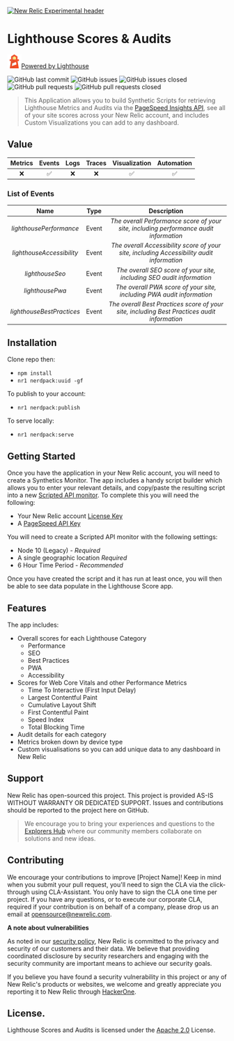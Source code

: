 [![New Relic Experimental header](https://github.com/newrelic/opensource-website/raw/master/src/images/categories/Experimental.png)](https://opensource.newrelic.com/oss-category/#new-relic-experimental)

# Lighthouse Scores & Audits 

![Lighthouse favicon](./src/images/lh_favicon_32px.png)<a href="https://developers.google.com/web/tools/lighthouse">Powered by Lighthouse</a></img>
        
![GitHub last commit](https://img.shields.io/github/last-commit/newrelic-experimental/nr1-lighthouse-scores) ![GitHub issues](https://img.shields.io/github/issues/newrelic-experimental/nr1-lighthouse-scores) ![GitHub issues closed](https://img.shields.io/github/issues-closed/newrelic-experimental/nr1-lighthouse-scores) ![GitHub pull requests](https://img.shields.io/github/issues-pr/newrelic-experimental/nr1-lighthouse-scores) ![GitHub pull requests closed](https://img.shields.io/github/issues-pr-closed/newrelic-experimental/nr1-lighthouse-scores)


> This Application allows you to build Synthetic Scripts for retrieving Lighthouse Metrics and Audits via the [PageSpeed Insights API](https://developers.google.com/web/tools/lighthouse#psi), see all of your site scores across your New Relic account, and includes Custom Visualizations you can add to any dashboard.

## Value 

|Metrics | Events | Logs | Traces | Visualization | Automation |
|:-:|:-:|:-:|:-:|:-:|:-:|
|:x:|:white_check_mark:|:x:|:x:|:white_check_mark:|:white_check_mark:|

### List of Events
|Name | Type | Description |
|:-:|:-:|:-:|
|*lighthousePerformance* | Event|  *The overall Performance score of your site, including performance audit information*|
|*lighthouseAccessibility* | Event|  *The overall Accessibility score of your site, including Accessibility audit information*|
|*lighthouseSeo* | Event|  *The overall SEO score of your site, including SEO audit information*|
|*lighthousePwa* | Event|  *The overall PWA score of your site, including PWA audit information*|
|*lighthouseBestPractices* | Event|  *The overall Best Practices score of your site, including Best Practices audit information*|


## Installation

Clone repo then:
 - `npm install`
 - `nr1 nerdpack:uuid -gf`

To publish to your account:
 - `nr1 nerdpack:publish`
  
To serve locally:
 - `nr1 nerdpack:serve`


## Getting Started

Once you have the application in your New Relic account, you will need to create a Synthetics Monitor. The app includes a handy script builder which allows you to enter your relevant details, and copy/paste the resulting script into a new [Scripted API monitor](https://docs.newrelic.com/docs/synthetics/synthetic-monitoring/scripting-monitors/write-synthetic-api-tests). To complete this you will need the following:

 - Your New Relic account [License Key](https://docs.newrelic.com/docs/apis/intro-apis/new-relic-api-keys/#keys-ui)
 - A [PageSpeed API Key](https://developers.google.com/speed/docs/insights/v5/get-started#APIKey)

You will need to create a Scripted API monitor with the following settings:

 - Node 10 (Legacy) - *Required*
 - A single geographic location *Required*
 - 6 Hour Time Period - *Recommended*

Once you have created the script and it has run at least once, you will then be able to see data populate in the Lighthouse Score app.

## Features

The app includes:
 - Overall scores for each Lighthouse Category
   - Performance
   - SEO
   - Best Practices
   - PWA
   - Accessibility
 - Scores for Web Core Vitals and other Performance Metrics
   - Time To Interactive (First Input Delay)
   - Largest Contentful Paint
   - Cumulative Layout Shift
   - First Contentful Paint
   - Speed Index
   - Total Blocking Time
 - Audit details for each category
 - Metrics broken down by device type
 - Custom visualisations so you can add unique data to any dashboard in New Relic
## Support

New Relic has open-sourced this project. This project is provided AS-IS WITHOUT WARRANTY OR DEDICATED SUPPORT. Issues and contributions should be reported to the project here on GitHub.

>We encourage you to bring your experiences and questions to the [Explorers Hub](https://discuss.newrelic.com) where our community members collaborate on solutions and new ideas.


## Contributing

We encourage your contributions to improve [Project Name]! Keep in mind when you submit your pull request, you'll need to sign the CLA via the click-through using CLA-Assistant. You only have to sign the CLA one time per project. If you have any questions, or to execute our corporate CLA, required if your contribution is on behalf of a company, please drop us an email at opensource@newrelic.com.

**A note about vulnerabilities**

As noted in our [security policy](../../security/policy), New Relic is committed to the privacy and security of our customers and their data. We believe that providing coordinated disclosure by security researchers and engaging with the security community are important means to achieve our security goals.

If you believe you have found a security vulnerability in this project or any of New Relic's products or websites, we welcome and greatly appreciate you reporting it to New Relic through [HackerOne](https://hackerone.com/newrelic).

## License. 

Lighthouse Scores and Audits is licensed under the [Apache 2.0](http://apache.org/licenses/LICENSE-2.0.txt) License.


